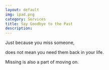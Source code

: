 ```yaml
---
layout: default
img: ipad.png
category: Services
title: Say Goodbye to the Past
description: 
---
```

Just because you miss someone, 

does not mean you need them back in your life. 

Missing is also a part of moving on.
